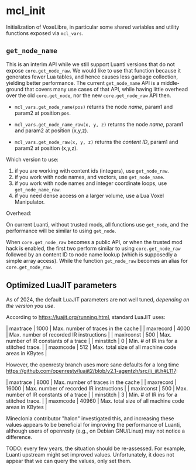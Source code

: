 # mcl_init

Initialization of VoxeLibre, in particular some shared variables and utility functions exposed via `mcl_vars`.

## `get_node_name`

This is an interim API while we still support Luanti versions that do not expose `core.get_node_raw`.
We would like to use that function because it generates fewer Lua tables, and hence causes less garbage collection,
yielding better performance. The current `get_node_name` API is a middle-ground that covers many use cases
of that API, while having little overhead over the old `core.get_node`, nor the new `core.get_node_raw` API then.

- `mcl_vars.get_node_name(pos)` returns the node *name*, param1 and param2 at position `pos`.

- `mcl_vars.get_node_name_raw(x, y, z)` returns the node *name*, param1 and param2 at position (x,y,z).

- `mcl_vars.get_node_raw(x, y, z)` returns the *content ID*, param1 and param2 at position (x,y,z).

Which version to use:

1. if you are working with content ids (integers), use `get_node_raw`.
2. if you work with node names, and vectors, use `get_node_name`.
3. if you work with node names and integer coordinate loops, use `get_node_name_raw`.
4. if you need dense access on a larger volume, use a Lua Voxel Manipulator.

Overhead:

On current Luanti, without trusted mods, all functions use `get_node`, and the performance will be similar to
using `get_node`.

When `core.get_node_raw` becomes a public API, or when the trusted mod hack is enabled, the first two perform similar
to using `core.get_node_raw` followed by an content ID to node name lookup (which is supposedly a simple array access).
While the function `get_node_raw` becomes an alias for `core.get_node_raw`.


## Optimized LuaJIT parameters

As of 2024, the default LuaJIT parameters are not well tuned, *depending on the version you use*.

According to <https://luajit.org/running.html>, standard LuaJIT uses:

| maxtrace   |  1000 | Max. number of traces in the cache                  |
| maxrecord  |  4000 | Max. number of recorded IR instructions             |
| maxirconst |   500 | Max. number of IR constants of a trace              |
| minstitch  |     0 | Min. # of IR ins for a stitched trace.              |
| maxmcode   |   512 | Max. total size of all machine code areas in KBytes |

However, the openresty branch uses more sane defaults for a long time <https://github.com/openresty/luajit2/blob/v2.1-agentzh/src/lj_jit.h#L117>:

| maxtrace   |  8000 | Max. number of traces in the cache                  |
| maxrecord  | 16000 | Max. number of recorded IR instructions             |
| maxirconst |   500 | Max. number of IR constants of a trace              |
| minstitch  |     3 | Min. # of IR ins for a stitched trace.              |
| maxmcode   | 40960 | Max. total size of all machine code areas in KBytes |

Mineclonia contributor "halon" investigated this, and
increasing these values appears to be beneficial for improving the performance of Luanti,
although users of openresty (e.g., on Debian GNU/Linux) may not notice a difference.

TODO: every few years, the situation should be re-assessed. For example, Luanti upstream might set improved values.
Unfortunately, it does not appear that we can query the values, only set them.


